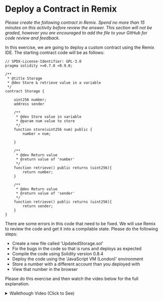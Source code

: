 # Deploy a Contract in Remix
*Please create the following contract in Remix. Spend no more than 15 minutes on this activity before review the answer. This section will not be graded, however you are encouraged to add the file to your GitHub for code review and feedback.*

In this exercise, we are going to deploy a custom contract using the Remix IDE. The starting contract code will be as follows:

```
// SPDX-License-Identifier: GPL-3.0
pragma solidity >=0.7.0 <0.9.0;

/**
 * @title Storage
 * @dev Store & retrieve value in a variable
 */
contract Storage {

    uint256 number;
    address sender

    /**
     * @dev Store value in variable
     * @param num value to store
     */
    function store(uint256 num) public {
        number = num;
        
    }

    /**
     * @dev Return value 
     * @return value of 'number'
     */
    function retrieve() public returns (uint256){
        return number;
    }

    /**
     * @dev Return value 
     * @return value of 'sender'
     */
    function retrieve() public returns (uint256){
        return sender;
    }
}
```

There are some errors in this code that need to be fixed. We will use Remix to review the code and get it into a compilable state. Please do the following steps:

- Create a new file called 'UpdatedStorage.sol'
- Fix the bugs in the code so that is runs and deploys as expected
- Compile the code using Solidity version 0.8.4
- Deploy the code using the 'JavaScript VM (London)' environment
- Store a number with a different account than you deployed with
- View that number in the browser

Please do this exercise and then watch the video below for the full explanation.

<details>
<summary>Walkthough Video (Click to See)</summary>

VIDEO: https://www.loom.com/embed/806d0f28053f45cea8101f0054ffc283

</details>


